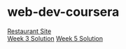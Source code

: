 # web-dev-coursera

<a href="https://housecat90.github.io/web-dev-coursera/restaurant-site/" target="_blank">Restaurant Site</a><br>
<a href="https://housecat90.github.io/web-dev-coursera/week-3-assignment/">Week 3 Solution</a>
<a href="https://housecat90.github.io/web-dev-coursera/week-5-assignment/" target="_blank">Week 5 Solution</a>
